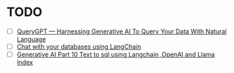 # TODO

- [ ] [QueryGPT — Harnessing Generative AI To Query Your Data With Natural Language](https://towardsdatascience.com/querygpt-63fdfefaa888)
- [ ] [Chat with your databases using LangChain](https://coinsbench.com/chat-with-your-databases-using-langchain-bb7d31ed2e76)
- [ ] [Generative AI Part 10 Text to sql using Langchain ,OpenAI and Llama Index](https://www.linkedin.com/pulse/generative-ai-part-10-text-sql-using-langchain-openai-srinivasan-j6wsc/)
